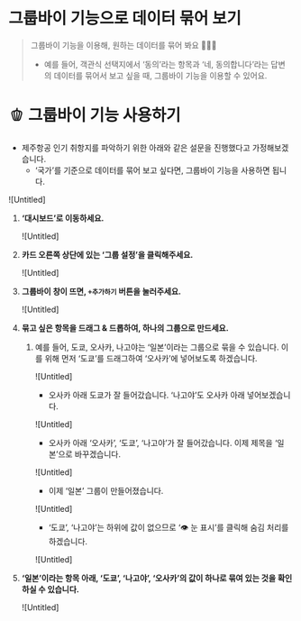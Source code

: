 # 그룹바이 기능으로 데이터 묶어 보기

> 그룹바이 기능을 이용해, 원하는 데이터를 묶어 봐요 🙆🏻‍♀️
> 
> - 예를 들어, 객관식 선택지에서 ‘동의’라는 항목과 ‘네, 동의합니다’라는 답변의 데이터를 묶어서 보고 싶을 때, 그룹바이 기능을 이용할 수 있어요.

# 🫑 그룹바이 기능 사용하기

- 제주항공 인기 취항지를 파악하기 위한 아래와 같은 설문을 진행했다고 가정해보겠습니다.
    - ‘국가’를 기준으로 데이터를 묶어 보고 싶다면, 그룹바이 기능을 사용하면 됩니다.

![Untitled]

1. **‘대시보드’로 이동하세요.**
    
    ![Untitled]
    
2. **카드 오른쪽 상단에 있는 ‘그룹 설정’을 클릭해주세요.** 
        
    ![Untitled]

3. **그룹바이 창이 뜨면, `+추가하기` 버튼을 눌러주세요.** 
    
    ![Untitled]
    
4. **묶고 싶은 항목을 드래그 & 드롭하여, 하나의 그룹으로 만드세요.**

     1. 예를 들어, 도쿄, 오사카, 나고야는 ‘일본’이라는 그룹으로 묶을 수 있습니다. 이를 위해 먼저 ‘도쿄’를 드래그하여 ‘오사카’에 넣어보도록 하겠습니다. 
            
         ![Untitled]
            
         - 오사카 아래 도쿄가 잘 들어갔습니다. ‘나고야’도 오사카 아래 넣어보겠습니다.
            
         ![Untitled]
            
         - 오사카 아래 ‘오사카’, ‘도쿄’, ‘나고야’가 잘 들어갔습니다. 이제 제목을 ‘일본’으로 바꾸겠습니다.
            
         ![Untitled]
            
         - 이제 ‘일본’ 그룹이 만들어졌습니다.
            
         ![Untitled]
            
         - ‘도쿄’, ‘나고야’는 하위에 값이 없으므로 ‘👁️ 눈 표시’를 클릭해 숨김 처리를 하겠습니다.
            
         ![Untitled]
            
5. **‘일본’이라는 항목 아래, ‘도쿄’, ‘나고야’, ‘오사카’의 값이 하나로 묶여 있는 것을 확인하실 수 있습니다.** 
    
    ![Untitled]